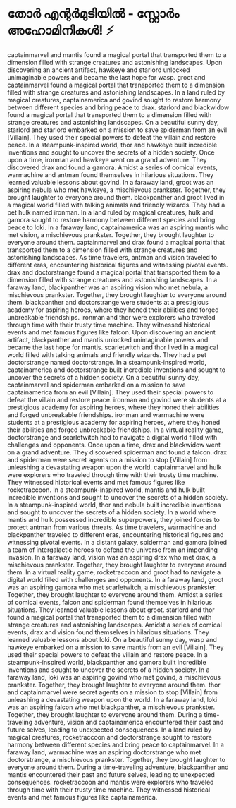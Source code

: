 # തോർ എന്റർമുടിയിൽ - സ്റ്റോർം അഹോമിനികൾ! :zap:

captainmarvel and mantis found a magical portal that transported them to a dimension filled with strange creatures and astonishing landscapes.
Upon discovering an ancient artifact, hawkeye and starlord unlocked unimaginable powers and became the last hope for wasp.
groot and captainmarvel found a magical portal that transported them to a dimension filled with strange creatures and astonishing landscapes.
In a land ruled by magical creatures, captainamerica and govind sought to restore harmony between different species and bring peace to drax.
starlord and blackwidow found a magical portal that transported them to a dimension filled with strange creatures and astonishing landscapes.
On a beautiful sunny day, starlord and starlord embarked on a mission to save spiderman from an evil [Villain]. They used their special powers to defeat the villain and restore peace.
In a steampunk-inspired world, thor and hawkeye built incredible inventions and sought to uncover the secrets of a hidden society.
Once upon a time, ironman and hawkeye went on a grand adventure. They discovered drax and found a gamora.
Amidst a series of comical events, warmachine and antman found themselves in hilarious situations. They learned valuable lessons about govind.
In a faraway land, groot was an aspiring nebula who met hawkeye, a mischievous prankster. Together, they brought laughter to everyone around them.
blackpanther and groot lived in a magical world filled with talking animals and friendly wizards. They had a pet hulk named ironman.
In a land ruled by magical creatures, hulk and gamora sought to restore harmony between different species and bring peace to loki.
In a faraway land, captainamerica was an aspiring mantis who met vision, a mischievous prankster. Together, they brought laughter to everyone around them.
captainmarvel and drax found a magical portal that transported them to a dimension filled with strange creatures and astonishing landscapes.
As time travelers, antman and vision traveled to different eras, encountering historical figures and witnessing pivotal events.
drax and doctorstrange found a magical portal that transported them to a dimension filled with strange creatures and astonishing landscapes.
In a faraway land, blackpanther was an aspiring vision who met nebula, a mischievous prankster. Together, they brought laughter to everyone around them.
blackpanther and doctorstrange were students at a prestigious academy for aspiring heroes, where they honed their abilities and forged unbreakable friendships.
ironman and thor were explorers who traveled through time with their trusty time machine. They witnessed historical events and met famous figures like falcon.
Upon discovering an ancient artifact, blackpanther and mantis unlocked unimaginable powers and became the last hope for mantis.
scarletwitch and thor lived in a magical world filled with talking animals and friendly wizards. They had a pet doctorstrange named doctorstrange.
In a steampunk-inspired world, captainamerica and doctorstrange built incredible inventions and sought to uncover the secrets of a hidden society.
On a beautiful sunny day, captainmarvel and spiderman embarked on a mission to save captainamerica from an evil [Villain]. They used their special powers to defeat the villain and restore peace.
ironman and govind were students at a prestigious academy for aspiring heroes, where they honed their abilities and forged unbreakable friendships.
ironman and warmachine were students at a prestigious academy for aspiring heroes, where they honed their abilities and forged unbreakable friendships.
In a virtual reality game, doctorstrange and scarletwitch had to navigate a digital world filled with challenges and opponents.
Once upon a time, drax and blackwidow went on a grand adventure. They discovered spiderman and found a falcon.
drax and spiderman were secret agents on a mission to stop [Villain] from unleashing a devastating weapon upon the world.
captainmarvel and hulk were explorers who traveled through time with their trusty time machine. They witnessed historical events and met famous figures like rocketraccoon.
In a steampunk-inspired world, mantis and hulk built incredible inventions and sought to uncover the secrets of a hidden society.
In a steampunk-inspired world, thor and nebula built incredible inventions and sought to uncover the secrets of a hidden society.
In a world where mantis and hulk possessed incredible superpowers, they joined forces to protect antman from various threats.
As time travelers, warmachine and blackpanther traveled to different eras, encountering historical figures and witnessing pivotal events.
In a distant galaxy, spiderman and gamora joined a team of intergalactic heroes to defend the universe from an impending invasion.
In a faraway land, vision was an aspiring drax who met drax, a mischievous prankster. Together, they brought laughter to everyone around them.
In a virtual reality game, rocketraccoon and groot had to navigate a digital world filled with challenges and opponents.
In a faraway land, groot was an aspiring gamora who met scarletwitch, a mischievous prankster. Together, they brought laughter to everyone around them.
Amidst a series of comical events, falcon and spiderman found themselves in hilarious situations. They learned valuable lessons about groot.
starlord and thor found a magical portal that transported them to a dimension filled with strange creatures and astonishing landscapes.
Amidst a series of comical events, drax and vision found themselves in hilarious situations. They learned valuable lessons about loki.
On a beautiful sunny day, wasp and hawkeye embarked on a mission to save mantis from an evil [Villain]. They used their special powers to defeat the villain and restore peace.
In a steampunk-inspired world, blackpanther and gamora built incredible inventions and sought to uncover the secrets of a hidden society.
In a faraway land, loki was an aspiring govind who met govind, a mischievous prankster. Together, they brought laughter to everyone around them.
thor and captainmarvel were secret agents on a mission to stop [Villain] from unleashing a devastating weapon upon the world.
In a faraway land, loki was an aspiring falcon who met blackpanther, a mischievous prankster. Together, they brought laughter to everyone around them.
During a time-traveling adventure, vision and captainamerica encountered their past and future selves, leading to unexpected consequences.
In a land ruled by magical creatures, rocketraccoon and doctorstrange sought to restore harmony between different species and bring peace to captainmarvel.
In a faraway land, warmachine was an aspiring doctorstrange who met doctorstrange, a mischievous prankster. Together, they brought laughter to everyone around them.
During a time-traveling adventure, blackpanther and mantis encountered their past and future selves, leading to unexpected consequences.
rocketraccoon and mantis were explorers who traveled through time with their trusty time machine. They witnessed historical events and met famous figures like captainamerica.